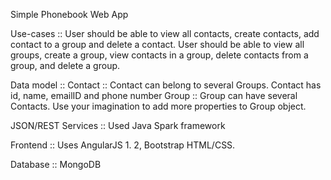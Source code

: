  Simple Phonebook Web App 
 
 Use-cases ::
 User should be able to view all contacts, create contacts, add contact to a group and delete a contact. 
 User should be able to view all groups, create a group, view contacts in a group, delete contacts from a group, and delete a group. 
 
 Data model ::
 Contact :: Contact can belong to several Groups. Contact has id, name, emailID and phone number
 Group :: Group can have several Contacts. Use your imagination to add more properties to Group object. 
 
 JSON/REST Services :: Used Java Spark framework

 Frontend :: Uses AngularJS 1. 2, Bootstrap HTML/CSS.
 
 Database :: MongoDB 